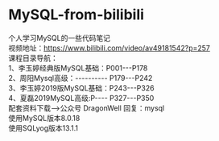 # MySQL-from-bilibili  
个人学习MySQL的一些代码笔记  
视频地址：https://www.bilibili.com/video/av49181542?p=257  
课程目录导航：  
1、李玉婷经典版MySQL基础：P001---P178  
2、周阳Mysql高级：---------- P179---P242  
3、李玉婷2019版MySQL基础：P243---P326  
4、夏磊2019MySQL高级:P---- P327---P350  
配套资料下载-->公众号 DragonWell 回复：mysql  
使用MySQL版本8.0.18  
使用SQLyog版本13.1.1  
